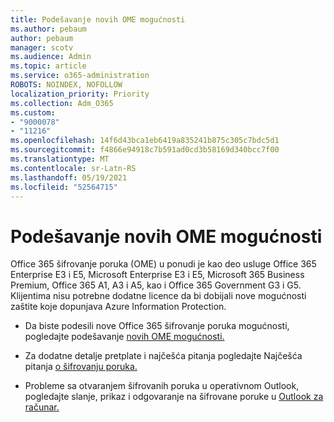 ```yaml
---
title: Podešavanje novih OME mogućnosti
ms.author: pebaum
author: pebaum
manager: scotv
ms.audience: Admin
ms.topic: article
ms.service: o365-administration
ROBOTS: NOINDEX, NOFOLLOW
localization_priority: Priority
ms.collection: Adm_O365
ms.custom:
- "9000078"
- "11216"
ms.openlocfilehash: 14f6d43bca1eb6419a835241b875c305c7bdc5d1
ms.sourcegitcommit: f4866e94918c7b591ad0cd3b58169d340bcc7f00
ms.translationtype: MT
ms.contentlocale: sr-Latn-RS
ms.lasthandoff: 05/19/2021
ms.locfileid: "52564715"
---
```

# <a name="set-up-new-ome-capabilities"></a>Podešavanje novih OME mogućnosti

Office 365 šifrovanje poruka (OME) u ponudi je kao deo usluge Office 365 Enterprise E3 i E5, Microsoft Enterprise E3 i E5, Microsoft 365 Business Premium, Office 365 A1, A3 i A5, kao i Office 365 Government G3 i G5. Klijentima nisu potrebne dodatne licence da bi dobijali nove mogućnosti zaštite koje dopunjava Azure Information Protection. 

- Da biste podesili nove Office 365 šifrovanje poruka mogućnosti, pogledajte podešavanje [novih OME mogućnosti.](/microsoft-365/compliance/set-up-new-message-encryption-capabilities)

- Za dodatne detalje pretplate i najčešća pitanja pogledajte Najčešća pitanja [o šifrovanju poruka.](/microsoft-365/compliance/ome-faq#what-subscriptions-do-i-need-to-use-the-new-ome-capabilities-)

- Probleme sa otvaranjem šifrovanih poruka u operativnom Outlook, pogledajte slanje, prikaz i odgovaranje na šifrovane poruke u [Outlook za računar.](https://support.microsoft.com/en-us/topic/send-view-and-reply-to-encrypted-messages-in-outlook-for-pc-eaa43495-9bbb-4fca-922a-df90dee51980?ui=en-us&rs=en-us&ad=us)